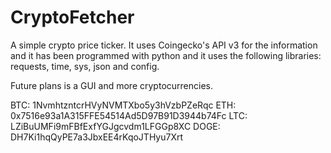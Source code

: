 # CryptoFetcher
A simple crypto price ticker. It uses Coingecko's API v3 for the information and it has been programmed with python and it uses the following libraries: requests, time, sys, json and config.

Future plans is a GUI and more cryptocurrencies.





BTC: 1NvmhtzntcrHVyNVMTXbo5y3hVzbPZeRqc
ETH: 0x7516e93a1A315FFE54514Ad5D97B91D3944b74Fc
LTC: LZiBuUMFi9mFBfExfYGJgcvdm1LFGGp8XC
DOGE: DH7Ki1hqQyPE7a3JbxEE4rKqoJTHyu7Xrt
